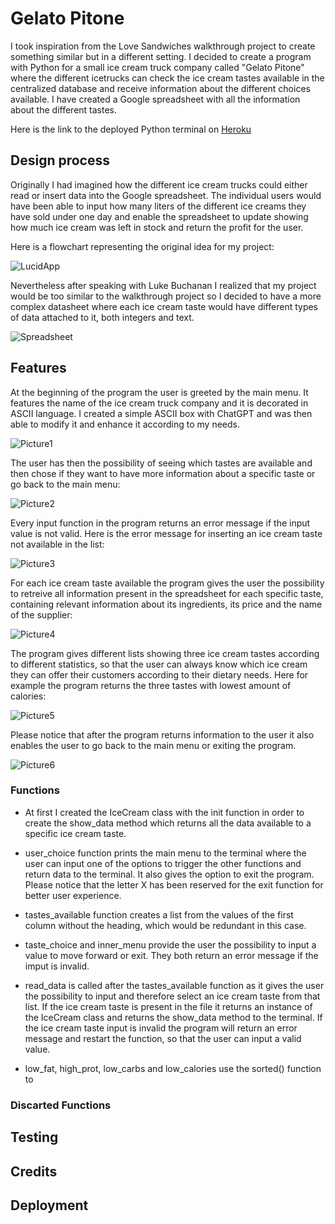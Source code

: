 # Gelato Pitone

I took inspiration from the Love Sandwiches walkthrough project to create something similar but in a different setting. I decided to create a program with Python for a small ice cream truck company called "Gelato Pitone" where the different icetrucks can check the ice cream tastes available in the centralized database and receive information about the different choices available. I have created a Google spreadsheet with all the information about the different tastes.

Here is the link to the deployed Python terminal on [Heroku](xxxxxx) 

## Design process

Originally I had imagined how the different ice cream trucks could either read or insert data into the Google spreadsheet. The individual users would have been able to input how many liters of the different ice creams they have sold under one day and enable the spreadsheet to update showing how much ice cream was left in stock and return the profit for the user.

Here is a flowchart representing the original idea for my project:

![LucidApp](XXXXXXX)

Nevertheless after speaking with Luke Buchanan I realized that my project would be too similar to the walkthrough project so I decided to have a more complex datasheet where each ice cream taste would have different types of data attached to it, both integers and text.

![Spreadsheet](XXXXXX)

## Features

At the beginning of the program the user is greeted by the main menu. It features the name of the ice cream truck company and it is decorated in ASCII language. I created a simple ASCII box with ChatGPT and was then able to modify it and enhance it according to my needs.

![Picture1](XXXXXX)

The user has then the possibility of seeing which tastes are available and then chose if they want to have more information about a specific taste or go back to the main menu:

![Picture2](XXXXXXX)

Every input function in the program returns an error message if the input value is not valid. Here is the error message for inserting an ice cream taste not available in the list:

![Picture3](XXXXXX)

For each ice cream taste available the program gives the user the possibility to retreive all information present in the spreadsheet for each specific taste, containing relevant information about its ingredients, its price and the name of the supplier:

![Picture4](XXXXXX)

The program gives different lists showing three ice cream tastes according to different statistics, so that the user can always know which ice cream they can offer their customers according to their dietary needs. Here for example the program returns the three tastes with lowest amount of calories:

![Picture5](XXXXX)

Please notice that after the program returns information to the user it also enables the user to go back to the main menu or exiting the program.

![Picture6](XXXX)

### Functions

- At first I created the IceCream class with the init function in order to create the show_data method which returns all the data available to a specific ice cream taste.

- user_choice function prints the main menu to the terminal where the user can input one of the options to trigger the other functions and return data to the terminal. It also gives the option to exit the program. Please notice that the letter X has been reserved for the exit function for better user experience.

- tastes_available function creates a list from the values of the first column without the heading, which would be redundant in this case.

- taste_choice and inner_menu provide the user the possibility to input a value to move forward or exit. They both return an error message if the imput is invalid.

- read_data is called after the tastes_available function as it gives the user the possibility to input and therefore select an ice cream taste from that list. If the ice cream taste is present in the file it returns an instance of the IceCream class and returns the show_data method to the terminal. If the ice cream taste input is invalid the program will return an error message and restart the function, so that the user can input a valid value.

- low_fat, high_prot, low_carbs and low_calories use the sorted() function to 

### Discarted Functions

## Testing

## Credits

## Deployment
